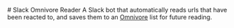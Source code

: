 # Slack Omnivore Reader
A Slack bot that automatically reads urls that have been reacted to, and saves them to an [Omnivore](https://omnivore.app/) list for future reading.
